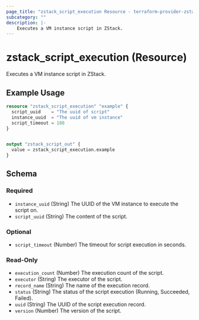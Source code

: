 ```yaml
---
page_title: "zstack_script_execution Resource - terraform-provider-zstack"
subcategory: ""
description: |-
    Executes a VM instance script in ZStack.
---
```


# zstack_script_execution (Resource)

Executes a VM instance script in ZStack.

## Example Usage

```terraform
resource "zstack_script_execution" "example" {
  script_uuid    = "The uuid of script"
  instance_uuid  = "The uuid of vm instance"
  script_timeout = 180
}


output "zstack_script_out" {
  value = zstack_script_execution.example
}
```

<!-- schema generated by tfplugindocs -->
## Schema

### Required

- `instance_uuid` (String) The UUID of the VM instance to execute the script on.
- `script_uuid` (String) The content of the script.

### Optional

- `script_timeout` (Number) The timeout for script execution in seconds.

### Read-Only

- `execution_count` (Number) The execution count of the script.
- `executor` (String) The executor of the script.
- `record_name` (String) The name of the execution record.
- `status` (String) The status of the script execution (Running, Succeeded, Failed).
- `uuid` (String) The UUID of the script execution record.
- `version` (Number) The version of the script.


